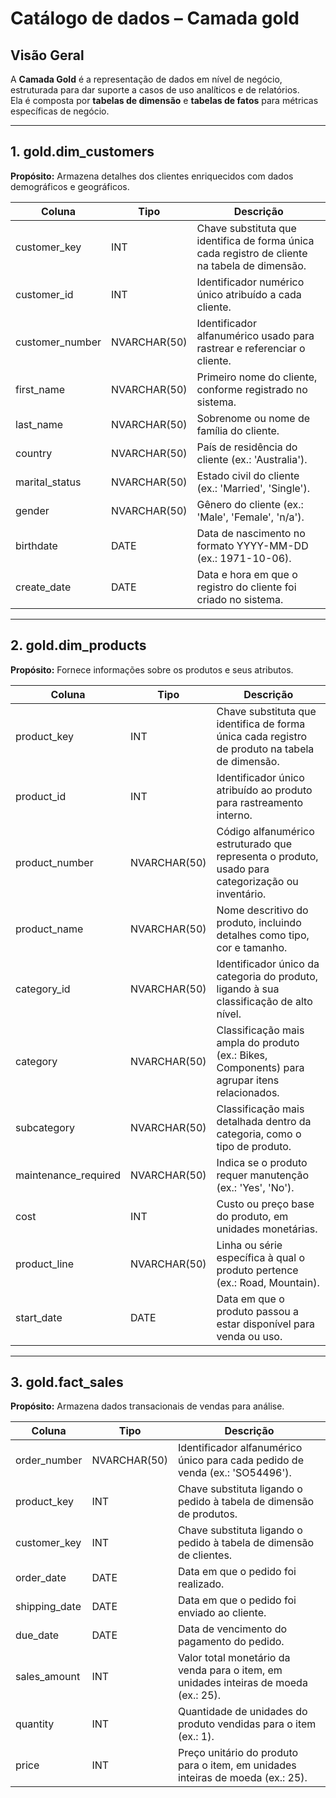 # Catálogo de dados – Camada gold

## Visão Geral
A **Camada Gold** é a representação de dados em nível de negócio, estruturada para dar suporte a casos de uso analíticos e de relatórios.  
Ela é composta por **tabelas de dimensão** e **tabelas de fatos** para métricas específicas de negócio.

---

## 1. gold.dim_customers

**Propósito:** Armazena detalhes dos clientes enriquecidos com dados demográficos e geográficos.

| Coluna          | Tipo         | Descrição |
|-----------------|--------------|-----------|
| customer_key    | INT          | Chave substituta que identifica de forma única cada registro de cliente na tabela de dimensão. |
| customer_id     | INT          | Identificador numérico único atribuído a cada cliente. |
| customer_number | NVARCHAR(50) | Identificador alfanumérico usado para rastrear e referenciar o cliente. |
| first_name      | NVARCHAR(50) | Primeiro nome do cliente, conforme registrado no sistema. |
| last_name       | NVARCHAR(50) | Sobrenome ou nome de família do cliente. |
| country         | NVARCHAR(50) | País de residência do cliente (ex.: 'Australia'). |
| marital_status  | NVARCHAR(50) | Estado civil do cliente (ex.: 'Married', 'Single'). |
| gender          | NVARCHAR(50) | Gênero do cliente (ex.: 'Male', 'Female', 'n/a'). |
| birthdate       | DATE         | Data de nascimento no formato YYYY-MM-DD (ex.: 1971-10-06). |
| create_date     | DATE         | Data e hora em que o registro do cliente foi criado no sistema. |

---

## 2. gold.dim_products

**Propósito:** Fornece informações sobre os produtos e seus atributos.

| Coluna               | Tipo         | Descrição |
|----------------------|--------------|-----------|
| product_key          | INT          | Chave substituta que identifica de forma única cada registro de produto na tabela de dimensão. |
| product_id           | INT          | Identificador único atribuído ao produto para rastreamento interno. |
| product_number       | NVARCHAR(50) | Código alfanumérico estruturado que representa o produto, usado para categorização ou inventário. |
| product_name         | NVARCHAR(50) | Nome descritivo do produto, incluindo detalhes como tipo, cor e tamanho. |
| category_id          | NVARCHAR(50) | Identificador único da categoria do produto, ligando à sua classificação de alto nível. |
| category             | NVARCHAR(50) | Classificação mais ampla do produto (ex.: Bikes, Components) para agrupar itens relacionados. |
| subcategory          | NVARCHAR(50) | Classificação mais detalhada dentro da categoria, como o tipo de produto. |
| maintenance_required | NVARCHAR(50) | Indica se o produto requer manutenção (ex.: 'Yes', 'No'). |
| cost                 | INT          | Custo ou preço base do produto, em unidades monetárias. |
| product_line         | NVARCHAR(50) | Linha ou série específica à qual o produto pertence (ex.: Road, Mountain). |
| start_date           | DATE         | Data em que o produto passou a estar disponível para venda ou uso. |

---

## 3. gold.fact_sales

**Propósito:** Armazena dados transacionais de vendas para análise.

| Coluna        | Tipo         | Descrição |
|---------------|--------------|-----------|
| order_number  | NVARCHAR(50) | Identificador alfanumérico único para cada pedido de venda (ex.: 'SO54496'). |
| product_key   | INT          | Chave substituta ligando o pedido à tabela de dimensão de produtos. |
| customer_key  | INT          | Chave substituta ligando o pedido à tabela de dimensão de clientes. |
| order_date    | DATE         | Data em que o pedido foi realizado. |
| shipping_date | DATE         | Data em que o pedido foi enviado ao cliente. |
| due_date      | DATE         | Data de vencimento do pagamento do pedido. |
| sales_amount  | INT          | Valor total monetário da venda para o item, em unidades inteiras de moeda (ex.: 25). |
| quantity      | INT          | Quantidade de unidades do produto vendidas para o item (ex.: 1). |
| price         | INT          | Preço unitário do produto para o item, em unidades inteiras de moeda (ex.: 25). |
